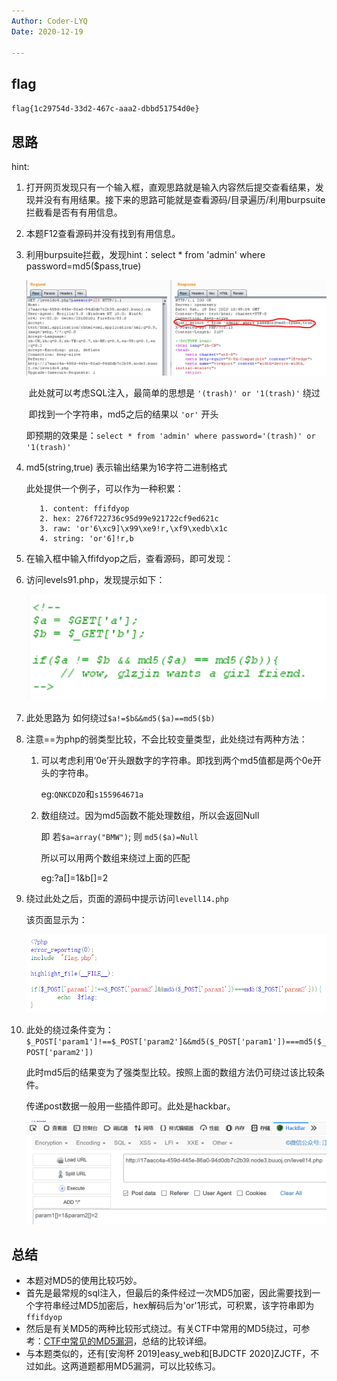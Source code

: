 ```yaml
---
Author: Coder-LYQ
Date: 2020-12-19

---
```


## flag

`flag{1c29754d-33d2-467c-aaa2-dbbd51754d0e}`

## 思路

hint:

1. 打开网页发现只有一个输入框，直观思路就是输入内容然后提交查看结果，发现并没有有用结果。接下来的思路可能就是查看源码/目录遍历/利用burpsuite拦截看是否有有用信息。

2. 本题F12查看源码并没有找到有用信息。

3. 利用burpsuite拦截，发现hint：select * from 'admin' where password=md5($pass,true)

   <img src="images/image-20201219185410810.png" alt="image-20201219185410810" style="zoom:50%;" />

   ​       此处就可以考虑SQL注入，最简单的思想是 `'(trash)' or '1(trash)'` 绕过

   ​       即找到一个字符串，md5之后的结果以 `'or'` 开头

   ​	   即预期的效果是：`select * from 'admin' where password='(trash)' or '1(trash)'`

4. md5(string,true) 表示输出结果为16字符二进制格式

   此处提供一个例子，可以作为一种积累：

   ```
      1. content: ffifdyop
      2. hex: 276f722736c95d99e921722cf9ed621c
      3. raw: 'or'6\xc9]\x99\xe9!r,\xf9\xedb\x1c
      4. string: 'or'6]!r,b
   ```

5. 在输入框中输入ffifdyop之后，查看源码，即可发现：

   <script>window.location.replace('./levels91.php')</script>

6. 访问levels91.php，发现提示如下：

   ![image-20201219191226658](images/image-20201219191226658.png)

7. 此处思路为 如何绕过`$a!=$b&&md5($a)==md5($b)`

8. 注意==为php的弱类型比较，不会比较变量类型，此处绕过有两种方法：

   1. 可以考虑利用‘0e’开头跟数字的字符串。即找到两个md5值都是两个0e开头的字符串。

       eg:`QNKCDZO`和`s155964671a`

   2. 数组绕过。因为md5函数不能处理数组，所以会返回Null

      即   若`$a=array("BMW")`;  则  `md5($a)=Null`

      所以可以用两个数组来绕过上面的匹配

      eg:?a[]=1&b[]=2

9. 绕过此处之后，页面的源码中提示访问`levell14.php`

   该页面显示为：

   <img src="images/image-20201219192551645.png" alt="image-20201219192551645" style="zoom: 67%;" />

10. 此处的绕过条件变为：`$_POST['param1']!==$_POST['param2']&&md5($_POST['param1'])===md5($_POST['param2'])`

    此时md5后的结果变为了强类型比较。按照上面的数组方法仍可绕过该比较条件。

    传递post数据一般用一些插件即可。此处是hackbar。

    ![image-20201219193124797](images/image-20201219193124797.png)

## 总结

- 本题对MD5的使用比较巧妙。
- 首先是最常规的sql注入，但最后的条件经过一次MD5加密，因此需要找到一个字符串经过MD5加密后，hex解码后为'or'1形式，可积累，该字符串即为`ffifdyop`
- 然后是有关MD5的两种比较形式绕过。有关CTF中常用的MD5绕过，可参考：[CTF中常见的MD5漏洞](https://blog.csdn.net/qq_19980431/article/details/83018232)，总结的比较详细。
- 与本题类似的，还有[安洵杯 2019]easy_web和[BJDCTF 2020]ZJCTF，不过如此。这两道题都用MD5漏洞，可以比较练习。

